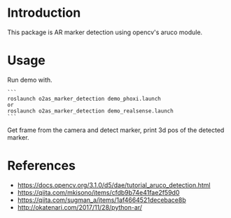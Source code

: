 # Introduction

This package is AR marker detection using opencv's aruco module.

# Usage

Run demo with.

    ```
    roslaunch o2as_marker_detection demo_phoxi.launch
    or
    roslaunch o2as_marker_detection demo_realsense.launch
    ```

Get frame from the camera and detect marker,
print 3d pos of the detected marker.

# References

- https://docs.opencv.org/3.1.0/d5/dae/tutorial_aruco_detection.html
- https://qiita.com/mkisono/items/cfdb9b74e41fae2f59d0
- https://qiita.com/sugman_a/items/1af4664521decebace8b
- http://okatenari.com/2017/11/28/python-ar/
